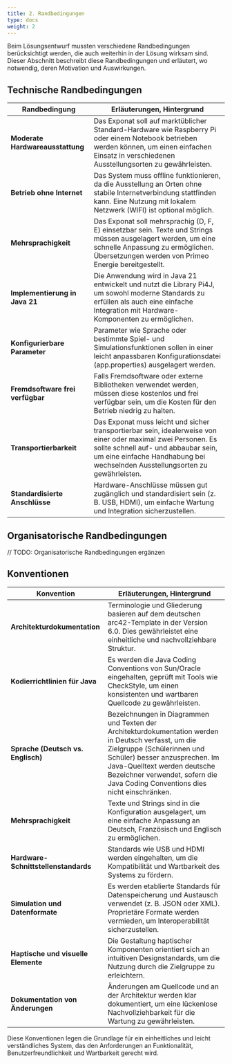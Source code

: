 ```yaml
---
title: 2. Randbedingungen
type: docs
weight: 2
---
```

Beim Lösungsentwurf mussten verschiedene Randbedingungen berücksichtigt werden, die auch weiterhin in der Lösung wirksam sind. Dieser Abschnitt beschreibt diese Randbedingungen und erläutert, wo notwendig, deren Motivation und Auswirkungen.

## Technische Randbedingungen

| Randbedingung                  | Erläuterungen, Hintergrund                                                                                     |
| ------------------------------ | ------------------------------------------------------------------------------------------------------------- |
| **Moderate Hardwareausstattung** | Das Exponat soll auf marktüblicher Standard-Hardware wie Raspberry Pi oder einem Notebook betrieben werden können, um einen einfachen Einsatz in verschiedenen Ausstellungsorten zu gewährleisten. |
| **Betrieb ohne Internet**      | Das System muss offline funktionieren, da die Ausstellung an Orten ohne stabile Internetverbindung stattfinden kann. Eine Nutzung mit lokalem Netzwerk (WIFI) ist optional möglich. |
| **Mehrsprachigkeit**           | Das Exponat soll mehrsprachig (D, F, E) einsetzbar sein. Texte und Strings müssen ausgelagert werden, um eine schnelle Anpassung zu ermöglichen. Übersetzungen werden von Primeo Energie bereitgestellt. |
| **Implementierung in Java 21** | Die Anwendung wird in Java 21 entwickelt und nutzt die Library Pi4J, um sowohl moderne Standards zu erfüllen als auch eine einfache Integration mit Hardware-Komponenten zu ermöglichen. |
| **Konfigurierbare Parameter**  | Parameter wie Sprache oder bestimmte Spiel- und Simulationsfunktionen sollen in einer leicht anpassbaren Konfigurationsdatei (app.properties) ausgelagert werden. |
| **Fremdsoftware frei verfügbar** | Falls Fremdsoftware oder externe Bibliotheken verwendet werden, müssen diese kostenlos und frei verfügbar sein, um die Kosten für den Betrieb niedrig zu halten. |
| **Transportierbarkeit**        | Das Exponat muss leicht und sicher transportierbar sein, idealerweise von einer oder maximal zwei Personen. Es sollte schnell auf- und abbaubar sein, um eine einfache Handhabung bei wechselnden Ausstellungsorten zu gewährleisten. |
| **Standardisierte Anschlüsse** | Hardware-Anschlüsse müssen gut zugänglich und standardisiert sein (z. B. USB, HDMI), um einfache Wartung und Integration sicherzustellen. |

## Organisatorische Randbedingungen

// TODO: Organisatorische Randbedingungen ergänzen

## Konventionen

| Konvention                     | Erläuterungen, Hintergrund                                                                                     |
| ------------------------------ | ------------------------------------------------------------------------------------------------------------- |
| **Architekturdokumentation**   | Terminologie und Gliederung basieren auf dem deutschen arc42-Template in der Version 6.0. Dies gewährleistet eine einheitliche und nachvollziehbare Struktur. |
| **Kodierrichtlinien für Java** | Es werden die Java Coding Conventions von Sun/Oracle eingehalten, geprüft mit Tools wie CheckStyle, um einen konsistenten und wartbaren Quellcode zu gewährleisten. |
| **Sprache (Deutsch vs. Englisch)** | Bezeichnungen in Diagrammen und Texten der Architekturdokumentation werden in Deutsch verfasst, um die Zielgruppe (Schülerinnen und Schüler) besser anzusprechen. Im Java-Quelltext werden deutsche Bezeichner verwendet, sofern die Java Coding Conventions dies nicht einschränken. |
| **Mehrsprachigkeit**           | Texte und Strings sind in die Konfiguration ausgelagert, um eine einfache Anpassung an Deutsch, Französisch und Englisch zu ermöglichen. |
| **Hardware-Schnittstellenstandards** | Standards wie USB und HDMI werden eingehalten, um die Kompatibilität und Wartbarkeit des Systems zu fördern. |
| **Simulation und Datenformate** | Es werden etablierte Standards für Datenspeicherung und Austausch verwendet (z. B. JSON oder XML). Proprietäre Formate werden vermieden, um Interoperabilität sicherzustellen. |
| **Haptische und visuelle Elemente** | Die Gestaltung haptischer Komponenten orientiert sich an intuitiven Designstandards, um die Nutzung durch die Zielgruppe zu erleichtern. |
| **Dokumentation von Änderungen** | Änderungen am Quellcode und an der Architektur werden klar dokumentiert, um eine lückenlose Nachvollziehbarkeit für die Wartung zu gewährleisten. |

Diese Konventionen legen die Grundlage für ein einheitliches und leicht verständliches System, das den Anforderungen an Funktionalität, Benutzerfreundlichkeit und Wartbarkeit gerecht wird.